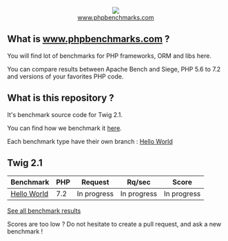<p align="center">
  <img src="http://www.phpbenchmarks.com/images/logo_github.png">
  <br>
  <a href="http://www.phpbenchmarks.com" target="_blank">www.phpbenchmarks.com</a>
</p>

## What is www.phpbenchmarks.com ?

You will find lot of benchmarks for PHP frameworks, ORM and libs here.

You can compare results between Apache Bench and Siege, PHP 5.6 to 7.2 and versions of your favorites PHP code.

## What is this repository ?

It's benchmark source code for Twig 2.1.

You can find how we benchmark it [here](http://www.phpbenchmarks.com/en/benchmark-protocol.html).

Each benchmark type have their own branch :
[Hello World](https://github.com/phpbenchmarks/twig-2-1/tree/helloworld)

## Twig 2.1

Benchmark | PHP | Request | Rq/sec | Score
--------- | --- | ------- | ------ | -----
[Hello World](http://www.phpbenchmarks.com/en/benchmark/apache-bench/php-7.2/twig-2.1.html#benchmark-hello-world) | 7.2 | In progress | In progress | In progress

[See all benchmark results](http://www.phpbenchmarks.com/en/benchmark/apache-bench/php-7.2/twig-2.1.html)

Scores are too low ? Do not hesitate to create a pull request, and ask a new benchmark !
